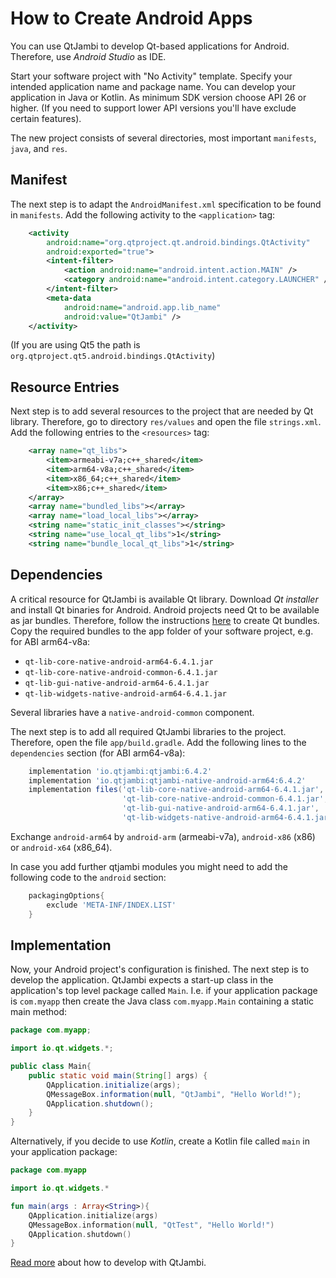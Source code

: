 # How to Create Android Apps

You can use QtJambi to develop Qt-based applications for Android. Therefore, use *Android Studio* as IDE.

Start your software project with "No Activity" template. Specify your intended application name and package name. 
You can develop your application in Java or Kotlin. As minimum SDK version choose API 26 or higher.
(If you need to support lower API versions you'll have exclude certain features).

The new project consists of several directories, most important `manifests`, `java`, and `res`.

## Manifest

The next step is to adapt the `AndroidManifest.xml` specification to be found in `manifests`.
Add the following activity to the `<application>` tag:

```xml
	<activity
		android:name="org.qtproject.qt.android.bindings.QtActivity"
		android:exported="true">
		<intent-filter>
			<action android:name="android.intent.action.MAIN" />
			<category android:name="android.intent.category.LAUNCHER" />
		</intent-filter>
		<meta-data
			android:name="android.app.lib_name"
			android:value="QtJambi" />
	</activity>
```

(If you are using Qt5 the path is `org.qtproject.qt5.android.bindings.QtActivity`)

## Resource Entries

Next step is to add several resources to the project that are needed by Qt library.
Therefore, go to directory `res/values` and open the file `strings.xml`.
Add the following entries to the `<resources>` tag:

```xml
    <array name="qt_libs">
        <item>armeabi-v7a;c++_shared</item>
        <item>arm64-v8a;c++_shared</item>
        <item>x86_64;c++_shared</item>
        <item>x86;c++_shared</item>
    </array>
    <array name="bundled_libs"></array>
    <array name="load_local_libs"></array>
    <string name="static_init_classes"></string>
    <string name="use_local_qt_libs">1</string>
    <string name="bundle_local_qt_libs">1</string>
```

## Dependencies

A critical resource for QtJambi is available Qt library. Download *Qt installer* and install Qt binaries for Android.
Android projects need Qt to be available as jar bundles.
Therefore, follow the instructions [here](How-to-bundle-Qt-libraries.md) to create Qt bundles.
Copy the required bundles to the app folder of your software project, e.g. for ABI arm64-v8a:

- `qt-lib-core-native-android-arm64-6.4.1.jar`
- `qt-lib-core-native-android-common-6.4.1.jar`
- `qt-lib-gui-native-android-arm64-6.4.1.jar`
- `qt-lib-widgets-native-android-arm64-6.4.1.jar`

Several libraries have a `native-android-common` component.

The next step is to add all required QtJambi libraries to the project.
Therefore, open the file `app/build.gradle`. 
Add the following lines to the `dependencies` section (for ABI arm64-v8a):

```gradle
    implementation 'io.qtjambi:qtjambi:6.4.2'
    implementation 'io.qtjambi:qtjambi-native-android-arm64:6.4.2'
    implementation files('qt-lib-core-native-android-arm64-6.4.1.jar',
                         'qt-lib-core-native-android-common-6.4.1.jar',
                         'qt-lib-gui-native-android-arm64-6.4.1.jar',
                         'qt-lib-widgets-native-android-arm64-6.4.1.jar')
```

Exchange `android-arm64` by `android-arm` (armeabi-v7a), `android-x86` (x86) or `android-x64` (x86_64).

In case you add further qtjambi modules you might need to add the following code to the `android` section:

```gradle
	packagingOptions{
        exclude 'META-INF/INDEX.LIST'
    }
```

## Implementation

Now, your Android project's configuration is finished. The next step is to develop the application.
QtJambi expects a start-up class in the application's top level package called `Main`. 
I.e. if your application package is `com.myapp` then create the Java class `com.myapp.Main` containing a static main method:

```java
package com.myapp;

import io.qt.widgets.*;

public class Main{
    public static void main(String[] args) {
        QApplication.initialize(args);
        QMessageBox.information(null, "QtJambi", "Hello World!");
        QApplication.shutdown();
    }
}
```

Alternatively, if you decide to use *Kotlin*, create a Kotlin file called `main` in your application package:

```kotlin
package com.myapp

import io.qt.widgets.*

fun main(args : Array<String>){
    QApplication.initialize(args)
    QMessageBox.information(null, "QtTest", "Hello World!")
    QApplication.shutdown()
}
```

[Read more](Characteristics-of-QtJambi.md) about how to develop with QtJambi.
